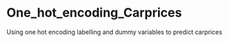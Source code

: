 # One_hot_encoding_Carprices
 Using one hot encoding labelling and dummy variables to predict carprices
